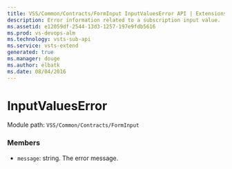 ```yaml
---
title: VSS/Common/Contracts/FormInput InputValuesError API | Extensions for Visual Studio Team Services
description: Error information related to a subscription input value.
ms.assetid: e12059df-2544-13d3-1257-197e9fdb5616
ms.prod: vs-devops-alm
ms.technology: vsts-sub-api
ms.service: vsts-extend
generated: true
ms.manager: douge
ms.author: elbatk
ms.date: 08/04/2016
---
```


# InputValuesError

Module path: `VSS/Common/Contracts/FormInput`


### Members

* `message`: string. The error message.

